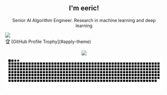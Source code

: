 <p align="center">
  <h2 align="center">I'm eeric!</h2>
</p>
<p align="center">
  Senior AI Algorithm Engineer. Research in machine learning and deep learning
</p>
<div> <img src="https://visitor-badge.glitch.me/badge?page_id=eeric" /> </div>
🏆 [GitHub Profile Trophy](#apply-theme)</p>
<div align="center"> <img src="https://github-profile-trophy.vercel.app/?username=eeric&row=1&theme=discord&margin-w=10" /> </div>
<img src="https://github.com/eeric/Pedestrian-detection-paper-list/blob/main/Visualize/github-snake.svg">




